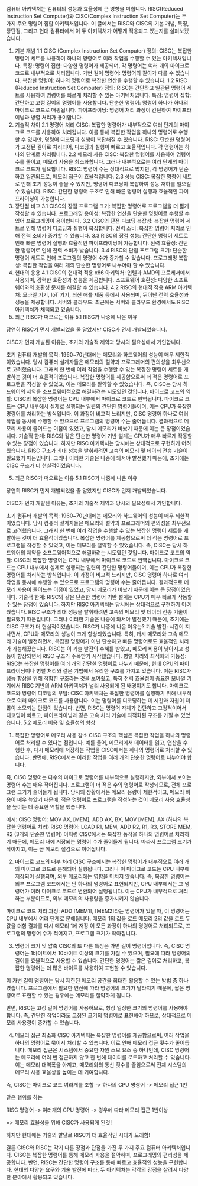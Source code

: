컴퓨터 아키텍처는 컴퓨터의 성능과 효율성에 큰 영향을 미칩니다. RISC(Reduced Instruction Set Computer)와 CISC(Complex Instruction Set Computer)는 두 가지 주요 명령어 집합 아키텍처입니다. 이 글에서는 RISC와 CISC의 기본 개념, 특징, 장단점, 그리고 현대 컴퓨터에서 이 두 아키텍처가 어떻게 적용되고 있는지를 살펴보겠습니다.

1. 기본 개념
1.1 CISC (Complex Instruction Set Computer)
정의: CISC는 복잡한 명령어 세트를 사용하여 하나의 명령어로 여러 작업을 수행할 수 있는 아키텍처입니다.
특징:
명령어 집합: 다양한 명령어가 제공되며, 각 명령어는 여러 개의 마이크로 코드로 내부적으로 처리됩니다.
가변 길이 명령어: 명령어의 길이가 다를 수 있습니다.
복잡한 명령어: 하나의 명령어로 복잡한 연산을 수행할 수 있습니다.
1.2 RISC (Reduced Instruction Set Computer)
정의: RISC는 간단하고 일관된 명령어 세트를 사용하여 명령어를 빠르게 처리할 수 있는 아키텍처입니다.
특징:
명령어 집합: 간단하고 고정 길이의 명령어를 사용합니다.
단순한 명령어: 명령어 하나가 하나의 마이크로 코드로 매핑됩니다.
파이프라이닝: 명령어 처리 과정이 간단하여 파이프라이닝과 병렬 처리가 용이합니다.
2. 기술적 차이
2.1 명령어 처리
CISC: 복잡한 명령어가 내부적으로 여러 단계의 마이크로 코드를 사용하여 처리됩니다. 이를 통해 복잡한 작업을 하나의 명령어로 수행할 수 있지만, 명령어 디코딩과 실행이 복잡해질 수 있습니다.
RISC: 단순한 명령어가 고정된 길이로 처리되어, 디코딩과 실행이 빠르고 효율적입니다. 각 명령어는 하나의 단계로 처리됩니다.
2.2 메모리 사용
CISC: 복잡한 명령어를 사용하여 명령어 수를 줄이고, 메모리 사용을 최소화합니다. 그러나 내부적으로는 여러 단계의 마이크로 코드가 필요합니다.
RISC: 명령어 수는 상대적으로 많지만, 각 명령어가 단순하고 일관되므로, 메모리 접근이 효율적입니다.
2.3 성능
CISC: 복잡한 명령어 세트로 인해 초기 성능이 좋을 수 있지만, 명령어 디코딩이 복잡하여 성능 저하를 일으킬 수 있습니다.
RISC: 간단한 명령어 구조로 인해 빠른 명령어 실행과 효율적인 파이프라이닝이 가능합니다.
3. 장단점 비교
3.1 CISC의 장점
프로그램 크기: 복잡한 명령어로 프로그램을 더 짧게 작성할 수 있습니다.
프로그래밍 용이성: 복잡한 연산을 단순한 명령어로 수행할 수 있어 프로그래밍이 용이합니다.
3.2 CISC의 단점
디코딩 복잡성: 복잡한 명령어 세트로 인해 명령어 디코딩과 실행이 복잡합니다.
전력 소비: 복잡한 명령어 처리로 인해 전력 소비가 증가할 수 있습니다.
3.3 RISC의 장점
성능: 간단한 명령어 세트로 인해 빠른 명령어 실행과 효율적인 파이프라이닝이 가능합니다.
전력 효율성: 간단한 명령어로 인해 전력 소비가 낮습니다.
3.4 RISC의 단점
프로그램 크기: 단순한 명령어 세트로 인해 프로그램의 명령어 수가 증가할 수 있습니다.
프로그래밍 복잡성: 복잡한 작업을 여러 개의 단순한 명령어로 나누어야 할 수 있습니다.
4. 현대의 응용
4.1 CISC의 현대적 적용
x86 아키텍처: 인텔과 AMD의 프로세서에서 사용되며, 강력한 호환성과 성능을 제공합니다.
소프트웨어 호환성: 다양한 소프트웨어와의 호환성 문제를 해결할 수 있습니다.
4.2 RISC의 현대적 적용
ARM 아키텍처: 모바일 기기, IoT 기기, 최신 애플 제품 등에서 사용되며, 뛰어난 전력 효율성과 성능을 제공합니다.
서버와 클라우드: 최근에는 서버와 클라우드 환경에서도 RISC 아키텍처가 채택되고 있습니다.
5. 최근 RISC가 떠오르는 이유
5.1 RISC가 나중에 나온 이유

당연히 RISC가 먼저 개발되었을 줄 알았지만 CISC가 먼저 개발되었습니다.

CISC가 먼저 개발된 이유는, 초기의 기술적 제약과 당시의 필요성에서 기인합니다.

초기 컴퓨터 개발의 목적: 1960~70년대에는 메모리와 하드웨어의 성능이 매우 제한적이었습니다. 당시 컴퓨터 설계자들은 메모리의 절약과 프로그래머의 편의성을 최우선으로 고려했습니다. 그래서 한 번에 여러 작업을 수행할 수 있는 복잡한 명령어 세트를 개발하는 것이 더 효율적이었습니다. 복잡한 명령어를 제공함으로써 더 적은 명령어로 프로그램을 작성할 수 있었고, 이는 메모리를 절약할 수 있었습니다. 즉, CISC는 당시 하드웨어의 제약을 소프트웨어적으로 해결하려는 시도였던 것입니다.
마이크로 코드의 역할: CISC의 복잡한 명령어는 CPU 내부에서 마이크로 코드로 번역됩니다. 마이크로 코드는 CPU 내부에서 실제로 실행되는 일련의 간단한 명령어들이며, 이는 CPU가 복잡한 명령어를 처리하는 방식입니다. 이 과정이 비교적 느리지만, CISC 명령어 하나로 여러 작업을 동시에 수행할 수 있으므로 프로그램의 명령어 수는 줄어듭니다. 결과적으로 메모리 사용이 줄어드는 이점이 있었고, 당시 메모리가 비쌌기 때문에 이는 큰 장점이었습니다.
기술적 한계: RISC와 같은 단순한 명령어 기반 설계는 CPU가 매우 빠르게 작동할 수 있는 장점이 있습니다. 하지만 RISC 아키텍처는 당시에는 상대적으로 구현하기 어려웠습니다. RISC 구조가 최대 성능을 발휘하려면 고속의 메모리 및 데이터 전송 기술이 필요했기 때문입니다. 그러나 이러한 기술은 나중에 와서야 발전했기 때문에, 초기에는 CISC 구조가 더 현실적이었습니다.

5. 최근 RISC가 떠오르는 이유
5.1 RISC가 나중에 나온 이유

당연히 RISC가 먼저 개발되었을 줄 알았지만 CISC가 먼저 개발되었습니다.

CISC가 먼저 개발된 이유는, 초기의 기술적 제약과 당시의 필요성에서 기인합니다.

초기 컴퓨터 개발의 목적: 1960~70년대에는 메모리와 하드웨어의 성능이 매우 제한적이었습니다. 당시 컴퓨터 설계자들은 메모리의 절약과 프로그래머의 편의성을 최우선으로 고려했습니다. 그래서 한 번에 여러 작업을 수행할 수 있는 복잡한 명령어 세트를 개발하는 것이 더 효율적이었습니다. 복잡한 명령어를 제공함으로써 더 적은 명령어로 프로그램을 작성할 수 있었고, 이는 메모리를 절약할 수 있었습니다. 즉, CISC는 당시 하드웨어의 제약을 소프트웨어적으로 해결하려는 시도였던 것입니다.
마이크로 코드의 역할: CISC의 복잡한 명령어는 CPU 내부에서 마이크로 코드로 번역됩니다. 마이크로 코드는 CPU 내부에서 실제로 실행되는 일련의 간단한 명령어들이며, 이는 CPU가 복잡한 명령어를 처리하는 방식입니다. 이 과정이 비교적 느리지만, CISC 명령어 하나로 여러 작업을 동시에 수행할 수 있으므로 프로그램의 명령어 수는 줄어듭니다. 결과적으로 메모리 사용이 줄어드는 이점이 있었고, 당시 메모리가 비쌌기 때문에 이는 큰 장점이었습니다.
기술적 한계: RISC와 같은 단순한 명령어 기반 설계는 CPU가 매우 빠르게 작동할 수 있는 장점이 있습니다. 하지만 RISC 아키텍처는 당시에는 상대적으로 구현하기 어려웠습니다. RISC 구조가 최대 성능을 발휘하려면 고속의 메모리 및 데이터 전송 기술이 필요했기 때문입니다. 그러나 이러한 기술은 나중에 와서야 발전했기 때문에, 초기에는 CISC 구조가 더 현실적이었습니다.
RISC가 나중에 나온 이유는?
기술 발전: 시간이 지나면서, CPU와 메모리의 성능이 크게 향상되었습니다. 특히, 캐시 메모리와 고속 메모리 기술이 발전하면서, 복잡한 명령어가 아닌 단순하고 빠른 명령어로도 효율적인 처리가 가능해졌습니다. RISC는 이 기술 발전의 수혜를 받았고, 메모리 비용이 낮아지고 성능이 향상되면서 RISC 구조가 주목받기 시작했습니다.
병렬 처리와 최적화의 가능성: RISC는 복잡한 명령어를 여러 개의 간단한 명령어로 나누기 때문에, 현대 CPU의 파이프라이닝이나 병렬 처리와 같은 기법에서 유리한 구조를 가지고 있습니다. 이는 RISC가 성능 향상을 위해 적합한 구조라는 것을 보여줬고, 특히 전력 효율성이 중요한 모바일 기기에서 RISC 기반의 ARM 아키텍처가 널리 사용되게 된 배경이기도 합니다.
마이크로 코드와 명령어 디코딩의 부담: CISC 아키텍처는 복잡한 명령어를 실행하기 위해 내부적으로 여러 마이크로 코드를 사용합니다. 이는 명령어를 디코딩하는 데 시간과 자원이 더 많이 소모되는 단점이 있습니다. 반면, RISC는 명령어 자체가 간단하고 고정적이어서 디코딩이 빠르고, 파이프라이닝과 같은 고속 처리 기술에 최적화된 구조를 가질 수 있었습니다.
5.2 메모리 비용 및 효율성의 향상

1. 복잡한 명령어로 메모리 사용 감소
CISC 구조의 핵심은 복잡한 작업을 하나의 명령어로 처리할 수 있다는 점입니다. 예를 들어, 메모리에서 데이터를 읽고, 연산을 수행한 후, 다시 메모리에 저장하는 작업을 CISC에서는 하나의 명령어로 처리할 수 있습니다. 반면에, RISC에서는 이러한 작업을 여러 개의 단순한 명령어로 나누어야 합니다.

즉, CISC 명령어는 다수의 마이크로 명령어를 내부적으로 실행하지만, 외부에서 보이는 명령어 수는 매우 적어집니다. 프로그램이 더 적은 수의 명령어로 작성되므로, 전체 프로그램 크기가 줄어들게 됩니다. 당시의 상황에서는 메모리 용량이 제한적이고, 메모리 비용이 매우 높았기 때문에, 적은 명령어로 프로그램을 작성하는 것이 메모리 사용 효율성을 높이는 데 중요한 역할을 했습니다.

예시:
CISC 명령어: MOV AX, [MEM], ADD AX, BX, MOV [MEM], AX (하나의 복잡한 명령어로 처리)
RISC 명령어: LOAD R1, MEM, ADD R2, R1, R3, STORE MEM, R2 (3개의 단순한 명령어)
이처럼 CISC에서는 복잡한 동작을 하나의 명령어로 처리하기 때문에, 메모리 내에 저장되는 명령어 수가 줄어들게 됩니다. 따라서 프로그램 크기가 작아지고, 이는 곧 메모리 절감으로 이어집니다.

2. 마이크로 코드의 내부 처리
CISC 구조에서는 복잡한 명령어가 내부적으로 여러 개의 마이크로 코드로 분해되어 실행됩니다. 그러나 이 마이크로 코드는 CPU 내부에 저장되어 실행되며, 외부 메모리에는 영향을 미치지 않습니다. 즉, 복잡한 명령어는 외부 프로그램 코드에서는 단 하나의 명령어로 표현되지만, CPU 내부에서는 그 명령어가 여러 마이크로 코드로 변환되어 실행됩니다. 이는 CPU가 내부적으로 처리하는 부분이므로, 외부 메모리의 사용량을 증가시키지 않습니다.

마이크로 코드 처리 과정:
ADD [MEM1], [MEM2]라는 명령어가 있을 때, 이 명령어는 CPU 내부에서 여러 단계로 분해됩니다.
메모리 1의 값을 로드
메모리 2의 값을 로드
두 값을 더함
결과를 다시 메모리 1에 저장
이 모든 과정이 하나의 명령어로 처리되므로, 프로그램의 명령어 수가 적어지고, 프로그램 크기가 작아집니다.

3. 명령어 크기 및 압축
CISC의 또 다른 특징은 가변 길이 명령어입니다. 즉, CISC 명령어는 1바이트에서 10바이트 이상의 크기를 가질 수 있으며, 필요에 따라 명령어의 길이를 효율적으로 사용할 수 있습니다. 간단한 명령어는 짧은 길이로 처리하고, 복잡한 명령어는 더 많은 바이트를 사용하여 표현할 수 있습니다.

이 가변 길이 명령어는 당시 제한된 메모리 공간을 최대한 활용할 수 있는 방법 중 하나였습니다. 프로그램에서 필요한 연산에 따라 명령어의 크기가 달라지기 때문에, 짧은 명령어로 표현할 수 있는 경우에는 메모리를 절약하게 됩니다.

반면, RISC는 고정 길이 명령어를 사용하므로, 항상 일정한 크기의 명령어를 사용해야 합니다. 즉, 간단한 작업이라도 고정된 크기의 명령어로 표현해야 하므로, 상대적으로 메모리 사용량이 증가할 수 있습니다.

4. 메모리 접근 최소화
CISC 아키텍처는 복잡한 명령어를 제공함으로써, 여러 작업을 하나의 명령어로 묶어서 처리할 수 있습니다. 이로 인해 메모리 접근 횟수가 줄어듭니다. 메모리 접근은 시스템에서 중요한 자원 소모 요소 중 하나인데, CISC 명령어는 메모리에 여러 번 접근하지 않고 한 번에 데이터를 로드하고 처리할 수 있습니다. 이는 메모리 대역폭을 아끼고, 메모리와의 통신 횟수를 줄임으로써 전체 시스템의 메모리 사용 효율성을 높이는 데 기여합니다.

 

즉, CISC는 마이크로 코드 여러개를 조합 -> 하나의 CPU 명령어 -> 메모리 접근 1번

같은 행위를 하는 

RISC 명령어 -> 여러개의 CPU 명령어 -> 경우에 따라 메모리 접근 1번이상

=> 메모리 효율성을 위해 CISC가 사용되게 된것!

하지만 현대에는 기술의 발달로 RISC가 더 효율적인 시대가 도래함!

결론
CISC와 RISC는 각기 다른 장점과 단점을 가진 두 가지 주요 컴퓨터 아키텍처입니다. CISC는 복잡한 명령어를 통해 메모리 사용을 절약하며, 프로그래밍의 편리성을 제공합니다. 반면, RISC는 간단한 명령어 구조를 통해 빠르고 효율적인 성능을 구현합니다. 현대의 다양한 요구와 기술 발전에 따라, 두 아키텍처는 각각의 강점을 살려서 다양한 분야에서 활용되고 있습니다.

